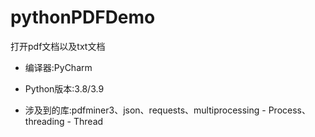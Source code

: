 # pythonPDFDemo
打开pdf文档以及txt文档

* 编译器:PyCharm

* Python版本:3.8/3.9

* 涉及到的库:pdfminer3、json、requests、multiprocessing - Process、threading - Thread
